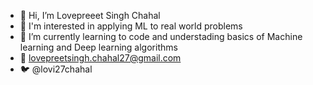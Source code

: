 - 👋 Hi, I’m Lovepreeet Singh Chahal
- 🧠 I'm interested in applying ML to real world problems
- 🌱 I’m currently learning to code and understading basics of Machine learning and Deep learning algorithms
- 📧 lovepreetsingh.chahal27@gmail.com
- 🐦 @lovi27chahal

<!---
lovimaujo/lovimaujo is a ✨ special ✨ repository because its `README.md` (this file) appears on your GitHub profile.
You can click the Preview link to take a look at your changes.
--->
